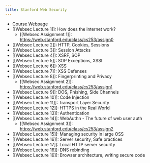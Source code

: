 ```yaml
---
title: Stanford Web Security
---
```


- [Course Webpage](https://web.stanford.edu/class/cs253/)
- [[Websec Lecture 1]]: How does the internet work?
	- [[Websec Assignment 1]]: https://web.stanford.edu/class/cs253/assign0
- [[Websec Lecture 2]]: HTTP, Cookies, Sessions
- [[Websec Lecture 3]]: Session Attacks
- [[Websec Lecture 4]]: XSRF, SOP
- [[Websec Lecture 5]]: SOP Exceptions, XSSI
- [[Websec Lecture 6]]: XSS
- [[Websec Lecture 7]]: XSS Defenses
- [[Websec Lecture 8]]: Fingerprinting and Privacy
	- [[Websec Assignment 2]]: https://web.stanford.edu/class/cs253/assign1
- [[Websec Lecture 9]]: DOS, Phishing, Side Channels
- [[Websec Lecture 10]]: Code Injection
- [[Websec Lecture 11]]: Transport Layer Security
- [[Websec Lecture 12]]: HTTPS in the Real World
- [[Websec Lecture 13]]: Authentication
- [[Websec Lecture 14]]: WebAuthn - The future of web user auth
	- [[Websec Assignment 3]]: https://web.stanford.edu/class/cs253/assign2
- [[Websec Lecture 15]]: Managing security in large OSS
- [[Websec Lecture 16]]: Server security, Safe practices
- [[Websec Lecture 17]]: Local HTTP server security
- [[Websec Lecture 16]]: DNS rebinding
- [[Websec Lecture 16]]: Browser architecture, writing secure code

